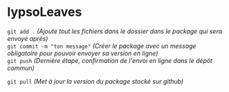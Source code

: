 # lypsoLeaves




`git add .` _(Ajoute tout les fichiers dans le dossier dans le package qui sera envoyé après)_<br>
`git commit -m "ton message"` _(Créer le package avec un message obligatoire pour pouvoir envoyer sa version en ligne)_<br>
`git push` _(Dernière étape, confirmation de l'envoi en ligne dans le dépôt commun)_<br>

`git pull` _(Met à jour la version du package stocké sur github)_
